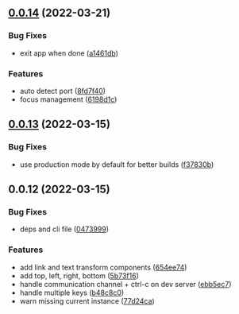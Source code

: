 ## [0.0.14](https://github.com/posva/vue-termui/compare/@vue-termui/cli@0.0.13...@vue-termui/cli@0.0.14) (2022-03-21)

### Bug Fixes

- exit app when done ([a1461db](https://github.com/posva/vue-termui/commit/a1461dbcfa6a2906e78cd5fed1bbdcc9c77d16f2))

### Features

- auto detect port ([8fd7f40](https://github.com/posva/vue-termui/commit/8fd7f409437582e8f3957535aa87e18176e09a42))
- focus management ([6198d1c](https://github.com/posva/vue-termui/commit/6198d1c84ccbfca1d734fe1e049fb16842bc8136))

## [0.0.13](https://github.com/posva/vue-termui/compare/@vue-termui/cli@0.0.12...@vue-termui/cli@0.0.13) (2022-03-15)

### Bug Fixes

- use production mode by default for better builds ([f37830b](https://github.com/posva/vue-termui/commit/f37830be17bdd87248203957d5204467c55a4478))

## 0.0.12 (2022-03-15)

### Bug Fixes

- deps and cli file ([0473999](https://github.com/posva/vue-termui/commit/04739996ede2b9d64a507a292ba813b7bafabe98))

### Features

- add link and text transform components ([654ee74](https://github.com/posva/vue-termui/commit/654ee74b15277c3913df630c7898826f0bd74d4c))
- add top, left, right, bottom ([5b73f16](https://github.com/posva/vue-termui/commit/5b73f16808577d19766a3c3cea2be68f7302a345))
- handle communication channel + ctrl-c on dev server ([ebb5ec7](https://github.com/posva/vue-termui/commit/ebb5ec72438dcf2f8e693ba9d16dd63672f834d5))
- handle multiple keys ([b48c8c0](https://github.com/posva/vue-termui/commit/b48c8c0a0af203151e7c858f292c7d1746281c0f))
- warn missing current instance ([77d24ca](https://github.com/posva/vue-termui/commit/77d24cae0db1d54a1c1c88547a8f6e8e9734dac1))
